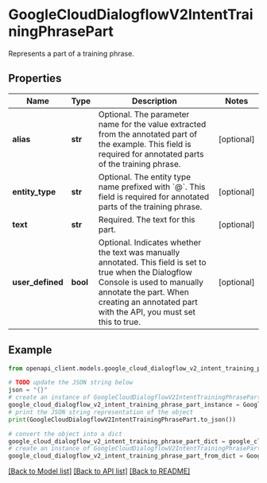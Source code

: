 # GoogleCloudDialogflowV2IntentTrainingPhrasePart

Represents a part of a training phrase.

## Properties

Name | Type | Description | Notes
------------ | ------------- | ------------- | -------------
**alias** | **str** | Optional. The parameter name for the value extracted from the annotated part of the example. This field is required for annotated parts of the training phrase. | [optional] 
**entity_type** | **str** | Optional. The entity type name prefixed with &#x60;@&#x60;. This field is required for annotated parts of the training phrase. | [optional] 
**text** | **str** | Required. The text for this part. | [optional] 
**user_defined** | **bool** | Optional. Indicates whether the text was manually annotated. This field is set to true when the Dialogflow Console is used to manually annotate the part. When creating an annotated part with the API, you must set this to true. | [optional] 

## Example

```python
from openapi_client.models.google_cloud_dialogflow_v2_intent_training_phrase_part import GoogleCloudDialogflowV2IntentTrainingPhrasePart

# TODO update the JSON string below
json = "{}"
# create an instance of GoogleCloudDialogflowV2IntentTrainingPhrasePart from a JSON string
google_cloud_dialogflow_v2_intent_training_phrase_part_instance = GoogleCloudDialogflowV2IntentTrainingPhrasePart.from_json(json)
# print the JSON string representation of the object
print(GoogleCloudDialogflowV2IntentTrainingPhrasePart.to_json())

# convert the object into a dict
google_cloud_dialogflow_v2_intent_training_phrase_part_dict = google_cloud_dialogflow_v2_intent_training_phrase_part_instance.to_dict()
# create an instance of GoogleCloudDialogflowV2IntentTrainingPhrasePart from a dict
google_cloud_dialogflow_v2_intent_training_phrase_part_from_dict = GoogleCloudDialogflowV2IntentTrainingPhrasePart.from_dict(google_cloud_dialogflow_v2_intent_training_phrase_part_dict)
```
[[Back to Model list]](../README.md#documentation-for-models) [[Back to API list]](../README.md#documentation-for-api-endpoints) [[Back to README]](../README.md)


